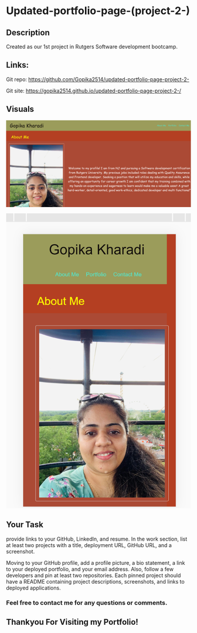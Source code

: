 # Updated-portfolio-page-(project-2-)

## Description

Created as our 1st project in Rutgers Software development bootcamp. 

## Links:

Git repo: https://github.com/Gopika2514/updated-portfolio-page-project-2-

Git site: https://gopika2514.github.io/updated-portfolio-page-project-2-/

## Visuals

![screenshot](assets/images/web-view.png)

![screenshot](assets/images/mobil-view.png)




## Your Task

provide links to your GitHub, LinkedIn, and resume. In the work section, list at least two projects with a title, deployment URL, GitHub URL, and a screenshot. 

Moving to your GitHub profile, add a profile picture, a bio statement, a link to your deployed portfolio, and your email address. Also, follow a few developers and pin at least two repositories. Each pinned project should have a README containing project descriptions, screenshots, and links to deployed applications.

### Feel free to contact me for any questions or comments.



## Thankyou For Visiting my Portfolio!